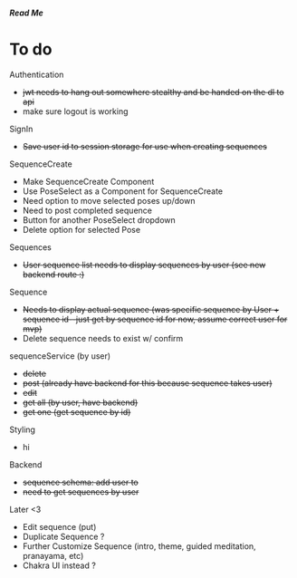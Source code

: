 ##### Read Me

# To do


Authentication
 - ~~jwt needs to hang out somewhere stealthy and be handed on the dl to api~~
 - make sure logout is working

SignIn
- ~~Save user id to session storage for use when creating sequences~~

SequenceCreate
- Make SequenceCreate Component
- Use PoseSelect as a Component for SequenceCreate
- Need option to move selected poses up/down
- Need to post completed sequence
- Button for another PoseSelect dropdown
- Delete option for selected Pose

Sequences
 - ~~User sequence list needs to display sequences by user (see new backend route :)~~
 
 Sequence
 - ~~Needs to display actual sequence (was specific sequence by User + sequence id--just get by sequence id for now, assume correct user for mvp)~~
 - Delete sequence needs to exist w/ confirm


 sequenceService (by user)
 - ~~delete~~
 - ~~post (already have backend for this because sequence takes user)~~
 - ~~edit~~
 - ~~get all (by user, have backend)~~
 - ~~get one (get sequence by id)~~

 Styling
 - hi

Backend 
- ~~sequence schema: add user to~~
- ~~need to get sequences by user~~

 Later <3
 - Edit sequence (put)
 - Duplicate Sequence ?
 - Further Customize Sequence (intro, theme, guided meditation, pranayama, etc)
 - Chakra UI instead ?

 